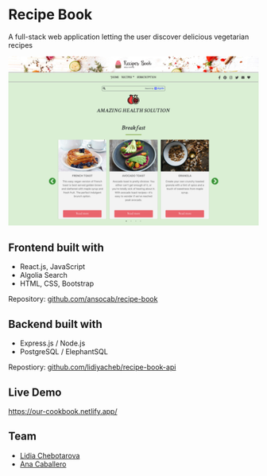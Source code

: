 # Recipe Book

A full-stack web application letting the user discover delicious vegetarian recipes

![Live app screenshot](src/images/recipe-book-screenshot.png)


## Frontend built with 

- React.js, JavaScript
- Algolia Search
- HTML, CSS, Bootstrap

Repository: [github.com/ansocab/recipe-book](https://github.com/ansocab/recipe-book)


## Backend built with

- Express.js / Node.js
- PostgreSQL / ElephantSQL

Repostiory: [github.com/lidiyacheb/recipe-book-api](https://github.com/lidiyacheb/recipe-book-api)


## Live Demo

https://our-cookbook.netlify.app/


## Team

- [Lidia Chebotarova](https://github.com/lidiyacheb)
- [Ana Caballero](https://github.com/ansocab)

